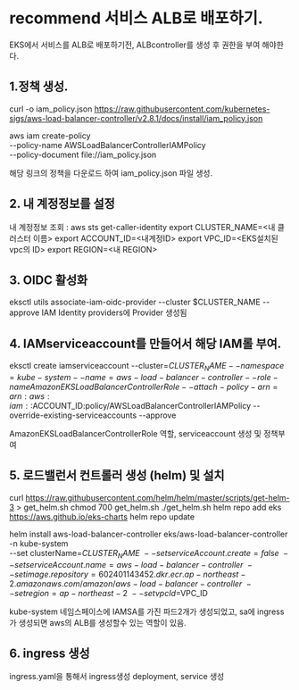 # recommend 서비스 ALB로 배포하기.

EKS에서 서비스를 ALB로 배포하기전, ALBcontroller를 생성 후 권한을 부여 해야한다.

## 1.정책 생성.

curl -o iam_policy.json https://raw.githubusercontent.com/kubernetes-sigs/aws-load-balancer-controller/v2.8.1/docs/install/iam_policy.json

aws iam create-policy \
 --policy-name AWSLoadBalancerControllerIAMPolicy \
 --policy-document file://iam_policy.json

해당 링크의 정책을 다운로드 하여 iam_policy.json 파일 생성.

## 2. 내 계정정보를 설정

내 계정정보 조회 : aws sts get-caller-identity
export CLUSTER_NAME=<내 클러스터 이름>
export ACCOUNT_ID=<내계정ID>
export VPC_ID=<EKS설치된 vpc의 ID>
export REGION=<내 REGION>

## 3. OIDC 활성화

eksctl utils associate-iam-oidc-provider --cluster $CLUSTER_NAME --approve
IAM Identity providers에 Provider 생성됨

## 4. IAMserviceaccount를 만들어서 해당 IAM롤 부여.

eksctl create iamserviceaccount --cluster=$CLUSTER_NAME   --namespace=kube-system   --name=aws-load-balancer-controller   --role-name AmazonEKSLoadBalancerControllerRole   --attach-policy-arn=arn:aws:iam::$ACCOUNT_ID:policy/AWSLoadBalancerControllerIAMPolicy --override-existing-serviceaccounts --approve

AmazonEKSLoadBalancerControllerRole 역할, serviceaccount 생성 및 정책부여

## 5. 로드밸런서 컨트롤러 생성 (helm) 및 설치

curl https://raw.githubusercontent.com/helm/helm/master/scripts/get-helm-3 > get_helm.sh
chmod 700 get_helm.sh
./get_helm.sh
helm repo add eks https://aws.github.io/eks-charts
helm repo update

helm install aws-load-balancer-controller eks/aws-load-balancer-controller \
 -n kube-system \
 --set clusterName=$CLUSTER_NAME \
	--set serviceAccount.create=false \
	--set serviceAccount.name=aws-load-balancer-controller \
	--set image.repository=602401143452.dkr.ecr.ap-northeast-2.amazonaws.com/amazon/aws-load-balancer-controller \
	--set region=ap-northeast-2 \
	--set vpcId=$VPC_ID

kube-system 네임스페이스에 IAMSA를 가진 파드2개가 생성되었고, sa에 ingress가 생성되면 aws의 ALB를 생성할수 있는 역할이 있음.

## 6. ingress 생성

ingress.yaml을 통해서 ingress생성
deployment, service 생성
